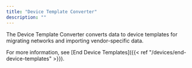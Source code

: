 ```yaml
---
title: "Device Template Converter"
description: ""
---
```


The Device Template Converter converts data to device templates for migrating networks and importing vendor-specific data.

<!--more-->

For more information, see [End Device Templates]({{< ref "/devices/end-device-templates" >}}).